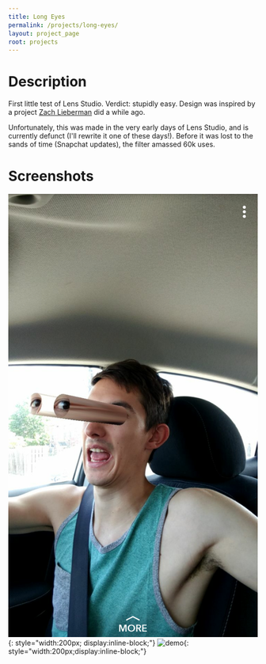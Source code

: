 ```yaml
---
title: Long Eyes
permalink: /projects/long-eyes/
layout: project_page
root: projects
---
```

# Description

First little test of Lens Studio. Verdict: stupidly easy. Design was inspired by a project [Zach Lieberman](https://twitter.com/zachlieberman) did a while ago.

Unfortunately, this was made in the very early days of Lens Studio, and is currently defunct (I'll rewrite it one of these days!). Before it was lost to the sands of time (Snapchat updates), the filter amassed 60k uses.

# Screenshots

![demo](/images/long-eyes-1.png){: style="width:200px; display:inline-block;"}
![demo](/images/long-eyes-1.gif){: style="width:200px;display:inline-block;"}


